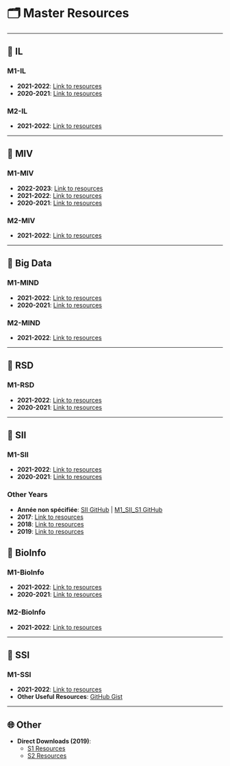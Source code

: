 # 🗂️ Master Resources
---

## 📒 IL
### M1-IL
- **2021-2022**: [Link to resources](https://drive.google.com/drive/mobile/folders/185GqQTlHy_MuB-OdkUXBXCgyym6FOmWi?usp=sharing)
- **2020-2021**: [Link to resources](https://drive.google.com/folderview?id=1UHHxIAahyjUof_iFJsFfBuR7TWPgH0WD)

### M2-IL
- **2021-2022**: [Link to resources](https://drive.google.com/drive/folders/1lAWJkPkIX0PlXYMdFhEjJLVOJTsql70v)

---

## 📘 MIV
### M1-MIV
- **2022-2023**: [Link to resources](https://drive.google.com/drive/folders/11YjuJDhrGqKOkt5-7075UGa3pLF1gnKp)
- **2021-2022**: [Link to resources](https://drive.google.com/drive/folders/12kuvfMK2V3xNjGOgO0hrExfbTPJN1KB6)
- **2020-2021**: [Link to resources](https://drive.google.com/folderview?id=1Z-P_0MWQkj2Hh9ApCFSzXMAnlqbQ7GJL)

### M2-MIV
- **2021-2022**: [Link to resources](https://drive.google.com/drive/mobile/folders/1P7ClSksdylt0jHKLhiySMU0hGMRbiOAr?usp=sharing)

---

## 📗 Big Data
### M1-MIND
- **2021-2022**: [Link to resources](https://drive.google.com/drive/folders/1GQvbA77X7kngkFVTNLUGqJrWg39bf_8d?usp=sharing)
- **2020-2021**: [Link to resources](https://drive.google.com/drive/u/2/mobile/folders/1wCuhYKPYY3Reyp-RK267e7woSB1TdX5Z?fbclid=IwAR1D48wcD0d2vd5Zh8wav8LypD7TLQPsT8nKDSUfYaYrAqvufQ3C0B3Nf5s)

### M2-MIND
- **2021-2022**: [Link to resources](https://drive.google.com/drive/folders/1Cm12wIYQmSUNYrUgnsHJWDquwvFKLPQ1)

---

## 📙 RSD
### M1-RSD
- **2021-2022**: [Link to resources](https://drive.google.com/drive/mobile/folders/1GHOfgPwAxSKmOPqcLZS7zS5d1Ie1kZMN?usp=sharing)
- **2020-2021**: [Link to resources](https://drive.google.com/folderview?id=1wtWOY5ceTgKYnRa0lpZEPWxq-tyl_bVO)

---

## 📕 SII
### M1-SII
- **2021-2022**: [Link to resources](https://drive.google.com/drive/folders/1QeEnc-7_6STm1egZN6MYKM5liSZti5M-)
- **2020-2021**: [Link to resources](https://drive.google.com/drive/mobile/folders/1eCTrKp-MYXwBNffupoyqYS9XmZwNaSvP)

### Other Years
- **Année non spécifiée**: [SII GitHub](https://sii-usthb.github.io/) | [M1_SII_S1 GitHub](https://github.com/naila-houacine/M1_SII_S1)
- **2017**: [Link to resources](https://drive.google.com/drive/folders/13ynAiZbknEcRWxhde2ZEOzyz7dctf0lK)
- **2018**: [Link to resources](https://drive.google.com/drive/folders/1sL9YpMyC7RfYnJvqpR1MaRdQpx_Bb4pS)
- **2019**: [Link to resources](https://drive.google.com/drive/folders/1ujP8xBxeBgnJ-t-_1xxgcApx6WBxF1k0)


## 📔 BioInfo
### M1-BioInfo
- **2021-2022**: [Link to resources](https://drive.google.com/drive/mobile/folders/1__bQStLGyn5qqhMt9T1GgUczTwizvVyI?usp=sharing)
- **2020-2021**: [Link to resources](https://drive.google.com/folderview?id=12ml9wFnIt82CjEyjDtslhVoFp8GwaNtD)

### M2-BioInfo
- **2021-2022**: [Link to resources](https://drive.google.com/drive/folders/1r6awRoD4LGrgaqUjWrP1EHQj4Ei2Vv9I)

---

## 📖 SSI
### M1-SSI
- **2021-2022**: [Link to resources](https://drive.google.com/drive/folders/1i5M33PfXk0iD8xIUU6qX54OlSN6n3sZR?fbclid=IwAR0JcQAGtSwbZTy8jZ8BsNIZYgQRNePvBGBJI5IXTlFBAorrsePI0XsRBK4)
- **Other Useful Resources**: [GitHub Gist](https://gist.github.com/cr105ph1nx/33c53eb0e3bd539bf4d904d8b019f196)

---

## 🌐 Other
- **Direct Downloads (2019)**:  
  - [S1 Resources](https://www.mediafire.com/file/zzsm8d53gtnkfmd/M1-SII-S1_2018-19.zip/file)
  - [S2 Resources](https://www.mediafire.com/file/78ucmrvxuqulbrd/M1-SII-S2_2018-19.zip/file)

